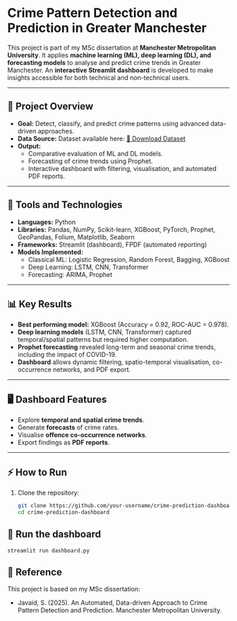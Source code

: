 # Crime Pattern Detection and Prediction in Greater Manchester

This project is part of my MSc dissertation at **Manchester Metropolitan University**. It applies **machine learning (ML), deep learning (DL), and forecasting models** to analyse and predict crime trends in Greater Manchester. An **interactive Streamlit dashboard** is developed to make insights accessible for both technical and non-technical users.  

---

## 🚀 Project Overview
- **Goal:** Detect, classify, and predict crime patterns using advanced data-driven approaches.  
- **Data Source:** Dataset available here: [📂 Download Dataset](https://stummuac-my.sharepoint.com/:f:/g/personal/24836279_stu_mmu_ac_uk/EjkBEu44WtJAqYaHHkLjWggBnrSyGF2UVvzUmjAFxyUVeQ?e=7G6gra)  
- **Output:**  
  - Comparative evaluation of ML and DL models.  
  - Forecasting of crime trends using Prophet.  
  - Interactive dashboard with filtering, visualisation, and automated PDF reports.  

---

## 🧰 Tools and Technologies
- **Languages:** Python  
- **Libraries:** Pandas, NumPy, Scikit-learn, XGBoost, PyTorch, Prophet, GeoPandas, Folium, Matplotlib, Seaborn  
- **Frameworks:** Streamlit (dashboard), FPDF (automated reporting)  
- **Models Implemented:**
  - Classical ML: Logistic Regression, Random Forest, Bagging, XGBoost  
  - Deep Learning: LSTM, CNN, Transformer  
  - Forecasting: ARIMA, Prophet  

---

## 📊 Key Results
- **Best performing model:** XGBoost (Accuracy = 0.92, ROC-AUC = 0.978).  
- **Deep learning models** (LSTM, CNN, Transformer) captured temporal/spatial patterns but required higher computation.  
- **Prophet forecasting** revealed long-term and seasonal crime trends, including the impact of COVID-19.  
- **Dashboard** allows dynamic filtering, spatio-temporal visualisation, co-occurrence networks, and PDF export.  

---

## 🖥️ Dashboard Features
- Explore **temporal and spatial crime trends**.  
- Generate **forecasts** of crime rates.  
- Visualise **offence co-occurrence networks**.  
- Export findings as **PDF reports**.  

---

## ⚡ How to Run
1. Clone the repository:
   ```bash
   git clone https://github.com/your-username/crime-prediction-dashboard.git
   cd crime-prediction-dashboard
   
## 📄 Run the dashboard
    streamlit run dashboard.py

## 📖 Reference
This project is based on my MSc dissertation:
 - Javaid, S. (2025). An Automated, Data-driven Approach to Crime Pattern Detection and Prediction. Manchester Metropolitan University.
